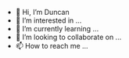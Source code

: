 - 👋 Hi, I’m Duncan
- 👀 I’m interested in ...
- 🌱 I’m currently learning ...
- 💞️ I’m looking to collaborate on ...
- 📫 How to reach me ...

<!---
JunkyardDunc/JunkyardDunc is a ✨ special ✨ repository because its `README.md` (this file) appears on your GitHub profile.
You can click the Preview link to take a look at your changes.
--->
